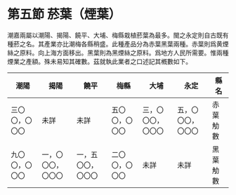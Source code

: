 # 第五節    菸葉（煙葉）

潮嘉兩屬以潮陽、揭陽、饒平、大埔、梅縣栽植菸葉為最多。閩之永定則自古既有種菸之名。其產業亦比潮梅各縣稍盛。此種產品分為赤葉黑葉兩種。赤葉則爲黄煙絲之原料。向上海方面移出。黑葉則為黑煙絲之原料。爲地方人民所需要。惟兩種煙業之產額。殊未易知其確數。茲就執此業者之口述記其槪數如下。

| 潮陽                                                                                                           | 揭陽               | 饒平               | 梅縣           | 大埔               | 永定               | 縣名     |
|----------------------------------------------------------------------------------------------------------------|--------------------|--------------------|----------------|--------------------|--------------------|----------|
| 三〇〇，〇〇〇                                                                                                 | 未詳               | 未詳               | 五〇〇，〇〇〇 | 三，〇〇〇，〇〇〇 | 五，〇〇〇，〇〇〇 | 赤葉觔數 |
| 九〇〇，〇〇〇                                                                                                 | 一，〇〇〇，〇〇〇 | 一，五〇〇，〇〇〇 | 二〇〇，〇〇〇 | 未詳               | 未詳               | 黑葉觔數 |

